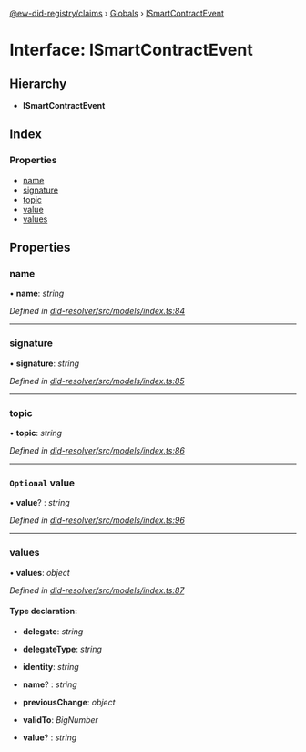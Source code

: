 [@ew-did-registry/claims](../README.md) › [Globals](../globals.md) › [ISmartContractEvent](ismartcontractevent.md)

# Interface: ISmartContractEvent

## Hierarchy

* **ISmartContractEvent**

## Index

### Properties

* [name](ismartcontractevent.md#name)
* [signature](ismartcontractevent.md#signature)
* [topic](ismartcontractevent.md#topic)
* [value](ismartcontractevent.md#optional-value)
* [values](ismartcontractevent.md#values)

## Properties

###  name

• **name**: *string*

*Defined in [did-resolver/src/models/index.ts:84](https://github.com/energywebfoundation/ew-did-registry/blob/72b0e9b/packages/did-resolver/src/models/index.ts#L84)*

___

###  signature

• **signature**: *string*

*Defined in [did-resolver/src/models/index.ts:85](https://github.com/energywebfoundation/ew-did-registry/blob/72b0e9b/packages/did-resolver/src/models/index.ts#L85)*

___

###  topic

• **topic**: *string*

*Defined in [did-resolver/src/models/index.ts:86](https://github.com/energywebfoundation/ew-did-registry/blob/72b0e9b/packages/did-resolver/src/models/index.ts#L86)*

___

### `Optional` value

• **value**? : *string*

*Defined in [did-resolver/src/models/index.ts:96](https://github.com/energywebfoundation/ew-did-registry/blob/72b0e9b/packages/did-resolver/src/models/index.ts#L96)*

___

###  values

• **values**: *object*

*Defined in [did-resolver/src/models/index.ts:87](https://github.com/energywebfoundation/ew-did-registry/blob/72b0e9b/packages/did-resolver/src/models/index.ts#L87)*

#### Type declaration:

* **delegate**: *string*

* **delegateType**: *string*

* **identity**: *string*

* **name**? : *string*

* **previousChange**: *object*

* **validTo**: *BigNumber*

* **value**? : *string*
